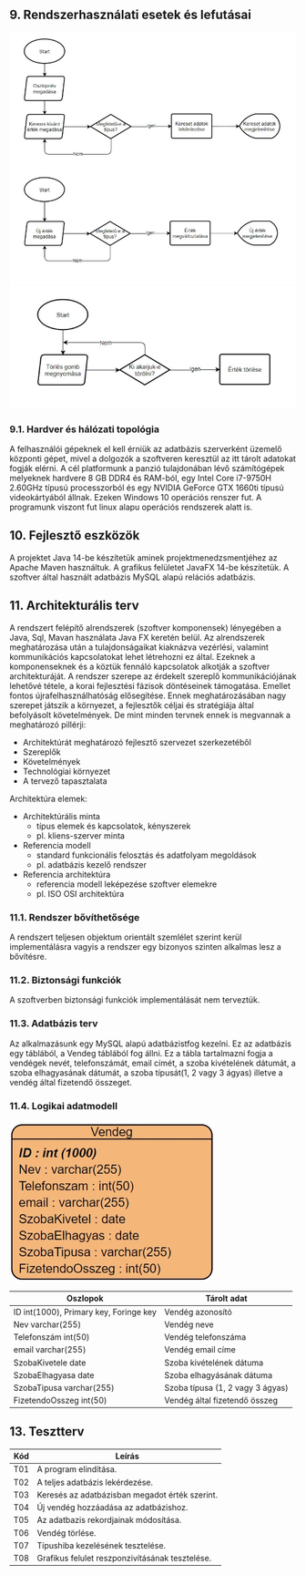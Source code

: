## 9. Rendszerhasználati esetek és lefutásai

![Lekérdzés](lekerdezes.jpg)
![Szerkesztés](szerkesztes.jpg)
![Törlés](torles.jpg)

###  9.1. Hardver és hálózati topológia

A felhasználói gépeknek el kell érniük az adatbázis szerverként üzemelő központi gépet, mivel a dolgozók a szoftveren keresztül az itt tárolt adatokat fogják elérni. A cél platformunk a panzió tulajdonában lévő számítógépek melyeknek hardvere 8 GB DDR4 és RAM-ból, egy Intel Core i7-9750H 2.60GHz típusú processzorból és egy NVIDIA GeForce GTX 1660ti típusú videokártyából állnak. Ezeken Windows 10 operációs renszer fut. A programunk viszont fut linux alapu operációs rendszerek alatt is.

## 10. Fejlesztő eszközök

A projektet Java 14-be készítetük aminek projektmenedzsmentjéhez az Apache Maven használtuk. A grafikus felületet JavaFX 14-be készitetük. A szoftver által használt adatbázis MySQL alapú relációs adatbázis.

## 11. Architekturális terv 

A rendszert felépítő alrendszerek (szoftver komponensek) lényegében a Java, Sql, Mavan használata Java FX keretén belül. Az alrendszerek meghatározása után a tulajdonságaikat kiaknázva vezérlési, valamint kommunikációs kapcsolatokat lehet létrehozni ez által. Ezeknek a komponenseknek és a köztük fennáló kapcsolatok alkotják a szoftver architekturáját. A rendszer szerepe az érdekelt szereplő kommunikációjának lehetővé tétele, a korai fejlesztési fázisok döntéseinek támogatása. Emellet fontos újrafelhasználhatóság elősegítése. Ennek meghatározásában nagy szerepet játszik a környezet, a fejlesztők céljai és stratégiája által befolyásolt követelmények. De mint minden tervnek ennek is megvannak a meghatározó pillérji:

* Architektúrát meghatározó fejlesztő szervezet szerkezetéből
* Szereplők
* Követelmények
* Technológiai környezet
* A tervező tapasztalata
  
Architektúra elemek:

* Architektúrális minta
   * típus elemek és kapcsolatok, kényszerek
   * pl. kliens-szerver minta
*  Referencia modell
   * standard funkcionális felosztás és adatfolyam megoldások
   * pl. adatbázis kezelő rendszer
* Referencia architektúra
   * referencia modell leképezése szoftver elemekre
   * pl. ISO OSI architektúra

### 11.1. Rendszer bővíthetősége  

A rendszert teljesen objektum orientált szemlélet szerint kerül implementálásra vagyis a rendszer egy bizonyos szinten alkalmas lesz a bővítésre.

### 11.2. Biztonsági funkciók 

A szoftverben biztonsági funkciók implementálását nem terveztük.

### 11.3. Adatbázis terv

Az alkalmazásunk egy MySQL alapú adatbázistfog kezelni. Ez az adatbázis egy táblából, a Vendeg táblából fog állni. Ez a tábla tartalmazni fogja a vendégek nevét, telefonszámát, email címét, a szoba kivételének dátumát, a szoba elhagyasának dátumát, a szoba típusát(1, 2 vagy 3 ágyas) illetve a vendég által fizetendő összeget.

### 11.4. Logikai adatmodell  

![ER Diagram](ERD.jpg)

   Oszlopok         |Tárolt adat |
   ----------------|-------------------------  |
   ID int(1000), Primary key, Foringe key| Vendég azonosító |       
   Nev   varchar(255)|Vendég neve|                      
   Telefonszám int(50)|Vendég telefonszáma|             
   email varchar(255)|Vendég email címe|
   SzobaKivetele date|Szoba kivételének dátuma|                   
   SzobaElhagyasa date|Szoba elhagyásának dátuma|
   SzobaTipusa varchar(255)|Szoba típusa (1, 2 vagy 3 ágyas)|
   FizetendoOsszeg int(50)|Vendég által fizetendő összeg|     

## 13. Tesztterv  

Kód|Leírás|  
----|---  
T01| A program elindítása.|
T02| A teljes adatbázis lekérdezése.|
T03| Keresés az adatbázisban megadot érték szerint.|
T04| Új vendég hozzáadása az adatbázishoz.|
T05| Az adatbazis rekordjainak módosítása.|
T06| Vendég törlése.|
T07| Típushiba kezelésének tesztelése.|
T08| Grafikus felulet reszponzivításának tesztelése.|